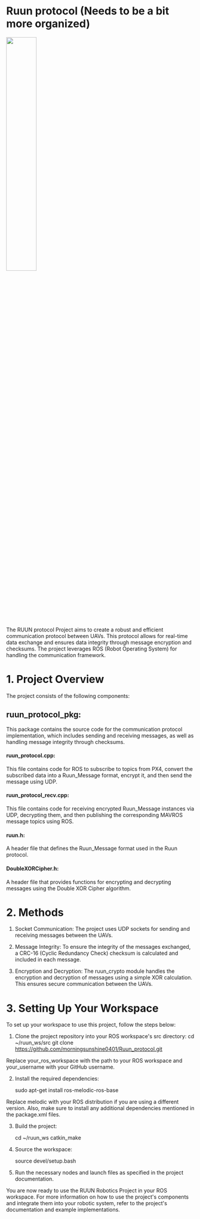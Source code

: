# Ruun protocol (Needs to be a bit more organized)
<img src = "https://user-images.githubusercontent.com/109836008/235913879-c722f793-3a12-4aeb-97f1-bcfe06e1fd46.png" width="40%" height="40%">

The RUUN protocol Project aims to create a robust and efficient communication protocol between UAVs. This protocol allows for real-time data exchange and ensures data integrity through message encryption and checksums. The project leverages ROS (Robot Operating System) for handling the communication framework.

# 1. Project Overview

The project consists of the following components:

## ruun_protocol_pkg:
This package contains the source code for the communication protocol implementation, which includes sending and receiving messages, as well as handling message integrity through checksums.

#### ruun_protocol.cpp:
This file contains code for ROS to subscribe to topics from PX4, convert the subscribed data into a Ruun_Message format, encrypt it, and then send the message using UDP.
    
#### ruun_protocol_recv.cpp: 
This file contains code for receiving encrypted Ruun_Message instances via UDP, decrypting them, and then publishing the corresponding MAVROS message topics using ROS.
    
#### ruun.h: 
A header file that defines the Ruun_Message format used in the Ruun protocol.
    
#### DoubleXORCipher.h: 
A header file that provides functions for encrypting and decrypting messages using the Double XOR Cipher algorithm.



# 2. Methods

1. Socket Communication: The project uses UDP sockets for sending and receiving messages between the UAVs.

2. Message Integrity: To ensure the integrity of the messages exchanged, a CRC-16 (Cyclic Redundancy Check) checksum is calculated and included in each message.

3. Encryption and Decryption: The ruun_crypto module handles the encryption and decryption of messages using a simple XOR calculation. This ensures secure communication between the UAVs.

# 3. Setting Up Your Workspace

To set up your workspace to use this project, follow the steps below:

1. Clone the project repository into your ROS workspace's src directory:
    cd ~/ruun_ws/src
    git clone https://github.com/morningsunshine0401/Ruun_protocol.git

Replace your_ros_workspace with the path to your ROS workspace and your_username with your GitHub username.

2. Install the required dependencies:

    sudo apt-get install ros-melodic-ros-base

Replace melodic with your ROS distribution if you are using a different version. Also, make sure to install any additional dependencies mentioned in the package.xml files.

3. Build the project:

    cd ~/ruun_ws
    catkin_make

4. Source the workspace:

    source devel/setup.bash
    
5. Run the necessary nodes and launch files as specified in the project documentation.

You are now ready to use the RUUN Robotics Project in your ROS workspace. For more information on how to use the project's components and integrate them into your robotic system, refer to the project's documentation and example implementations.
